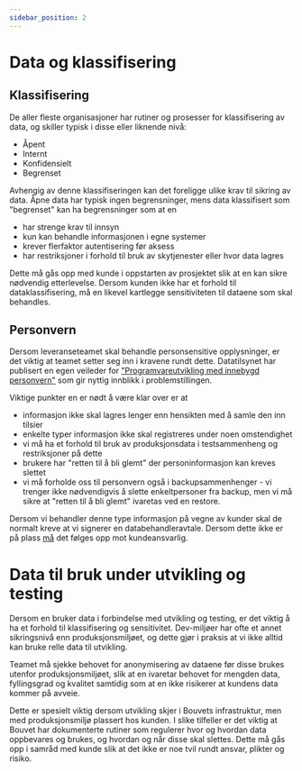 ```yaml
---
sidebar_position: 2
---
```


# Data og klassifisering

## Klassifisering
De aller fleste organisasjoner har rutiner og prosesser for klassifisering av data, og skiller typisk i disse eller liknende nivå:
* Åpent
* Internt
* Konfidensielt
* Begrenset

Avhengig av denne klassifiseringen kan det foreligge ulike krav til sikring av data. Åpne data har typisk ingen begrensninger, mens data klassifisert som "begrenset" kan ha begrensninger som at en 
* har strenge krav til innsyn
* kun kan behandle informasjonen i egne systemer
* krever flerfaktor autentisering før aksess
* har restriksjoner i forhold til bruk av skytjenester eller hvor data lagres

Dette må gås opp med kunde i oppstarten av prosjektet slik at en kan sikre nødvendig etterlevelse. Dersom kunden ikke har et forhold til dataklassifisering, må en likevel kartlegge sensitiviteten til dataene som skal behandles.

## Personvern
Dersom leveranseteamet skal behandle personsensitive opplysninger, er det viktig at teamet setter seg inn i kravene rundt dette. Datatilsynet har publisert en egen veileder for ["Programvareutvikling med innebygd personvern"](https://www.datatilsynet.no/rettigheter-og-plikter/virksomhetenes-plikter/programvareutvikling-med-innebygd-personvern/) som gir nyttig innblikk i problemstillingen. 

Viktige punkter en er nødt å være klar over er at
* informasjon ikke skal lagres lenger enn hensikten med å samle den inn tilsier
* enkelte typer informasjon ikke skal registreres under noen omstendighet
* vi må ha et forhold til bruk av produksjonsdata i testsammenheng og restriksjoner på dette
* brukere har "retten til å bli glemt" der personinformasjon kan kreves slettet
* vi må forholde oss til personvern også i backupsammenhenger - vi trenger ikke nødvendigvis å slette enkeltpersoner fra backup, men vi må sikre at "retten til å bli glemt" ivaretas ved en restore. 

Dersom vi behandler denne type informasjon på vegne av kunder skal de normalt kreve at vi signerer en databehandleravtale. Dersom dette ikke er på plass <u>må</u> det følges opp mot kundeansvarlig. 

# Data til bruk under utvikling og testing

Dersom en bruker data i forbindelse med utvikling og testing, er det viktig å ha et forhold til klassifisering og sensitivitet. Dev-miljøer har ofte et annet sikringsnivå enn produksjonsmiljøet, og dette gjør i praksis at vi ikke alltid kan bruke relle data til utvikling. 

Teamet må sjekke behovet for anonymisering av dataene før disse brukes utenfor produksjonsmiljøet, slik at en ivaretar behovet for mengden data, fyllingsgrad og kvalitet samtidig som at en ikke risikerer at kundens data kommer på avveie. 

Dette er spesielt viktig dersom utvikling skjer i Bouvets infrastruktur, men med produksjonsmiljø plassert hos kunden. I slike tilfeller er det viktig at Bouvet har dokumenterte rutiner som regulerer hvor og hvordan data oppbevares og brukes, og hvordan og når disse skal slettes. Dette må gås opp i samråd med kunde slik at det ikke er noe tvil rundt ansvar, plikter og risiko. 
